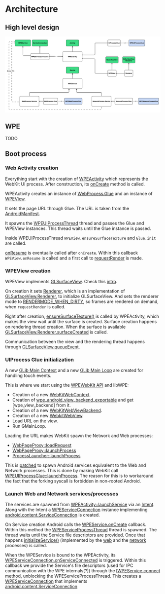 # Architecture

## High level design

![high_level_design.png](./images/high_level_design.png)

## WPE

TODO

## Boot process

### Web Activity creation

Everything start with the creation of
[WPEActivity](https://gitlab.igalia.com/ferjm/wpe-android/-/blob/0fdbb911791155c3772a078586b698bd2c7a0309/wpe/src/main/java/com/wpe/wpe/WPEActivity.java#L89)
which represents the WebKit UI process. After construction, its [onCreate](https://gitlab.igalia.com/ferjm/wpe-android/-/blob/0fdbb911791155c3772a078586b698bd2c7a0309/wpe/src/main/java/com/wpe/wpe/WPEActivity.java#L89) method is called.

WPEActivity creates an instance of [WebProcess.Glue](https://gitlab.igalia.com/ferjm/wpe-android/-/blob/upgrade/wpe/src/main/java/com/wpe/wpe/WebProcess/Glue.java)
and an instance of [WPEView](https://gitlab.igalia.com/ferjm/wpe-android/-/blob/0fdbb911791155c3772a078586b698bd2c7a0309/wpe/src/main/java/com/wpe/wpe/WPEView.java).

It sets the page URL through Glue. The URL is taken from the [AndroidManifest](https://gitlab.igalia.com/ferjm/wpe-android/-/blob/0fdbb911791155c3772a078586b698bd2c7a0309/launcher/src/main/AndroidManifest.xml#L18).

It spawns the [WPEUIProcessThread](https://gitlab.igalia.com/ferjm/wpe-android/-/blob/0fdbb911791155c3772a078586b698bd2c7a0309/wpe/src/main/java/com/wpe/wpe/WPEActivity.java#L26)
thread and passes the Glue and WPEView instances. This thread waits until the Glue instance is passed.

Inside WPEUIProcessThread `WPEView.ensureSurfaceTexture` and `Glue.init` are called.

[onResume](https://gitlab.igalia.com/ferjm/wpe-android/-/blob/0fdbb911791155c3772a078586b698bd2c7a0309/wpe/src/main/java/com/wpe/wpe/WPEActivity.java#L126)
is eventually called after `onCreate`. Within this callback `WPEView.onResume` is called and a first call to
[requestRender](https://developer.android.com/reference/android/opengl/GLSurfaceView?hl=en#requestRender()) is made.

### WPEView creation

WPEView implements [GLSurfaceView](https://developer.android.com/reference/android/opengl/GLSurfaceView?hl=en).
Check this [intro](https://source.android.com/devices/graphics/arch-sv-glsv).

On creation it sets [Renderer](https://gitlab.igalia.com/ferjm/wpe-android/-/blob/0fdbb911791155c3772a078586b698bd2c7a0309/wpe/src/main/java/com/wpe/wpe/WPEView.java#L29),
which is an implementation of [GLSurfaceView.Renderer](https://developer.android.com/reference/android/opengl/GLSurfaceView?hl=en#setRenderer(android.opengl.GLSurfaceView.Renderer)),
to initialize GLSurfaceView. And sets the renderer mode to [RENDERMODE_WHEN_DIRTY](https://developer.android.com/reference/android/opengl/GLSurfaceView?hl=en#RENDERMODE_WHEN_DIRTY),
so frames are rendered on demand, when `requestRender` is called.

Right after creation, [ensureSurfaceTexture()](https://gitlab.igalia.com/ferjm/wpe-android/-/blob/0fdbb911791155c3772a078586b698bd2c7a0309/wpe/src/main/java/com/wpe/wpe/WPEView.java#L224)
is called by WPEActivity, which makes the view wait until the surface is created. Surface creation happens on rendering thread creation. When the surface is available
[GLSurfaceView.Renderer.surfaceCreated](https://developer.android.com/reference/android/opengl/GLSurfaceView?hl=en#surfaceCreated(android.view.SurfaceHolder)) is called.

Communication between the view and the rendering thread happens through
[GLSurfaceView.queueEvent](https://developer.android.com/reference/android/opengl/GLSurfaceView?hl=en#setRenderer(android.opengl.GLSurfaceView.Renderer)).


### UIProcess Glue initialization
A new [GLib Main Context](https://developer.gnome.org/programming-guidelines/unstable/main-contexts.html.en)
and a new [GLib Main Loop](https://developer.gnome.org/programming-guidelines/unstable/main-contexts.html.en)
are created for handling touch events.

This is where we start using the [WPEWebKit API](https://wpewebkit.org/reference/wpewebkit/2.23.90/index.html)
and libWPE:

- Creation of a new [WebKitWebContext](https://wpewebkit.org/reference/wpewebkit/2.23.90/WebKitWebContext.html).
- Creation of [wpe_android_view_backend_exportable](https://gitlab.igalia.com/ferjm/wpebackend-android/-/blob/f647c97cf7e1319d2042093fe68e102b4cae2cf8/src/view-backend-exportable.cpp#L73)
and get [wpe_view_backend] from it.
- Creation of a new [WebKitWebViewBackend](https://wpewebkit.org/reference/wpewebkit/2.23.90/WebKitWebViewBackend.html).
- Creation of a new [WebkitWebView](https://wpewebkit.org/reference/wpewebkit/2.23.90/WebKitWebView.html).
- Load URL on the view.
- Run GMainLoop.

Loading the URL makes WebKit spawn the Network and Web processes:
- [WebPageProxy::loadRequest](https://github.com/WebKit/WebKit/blob/d5b70228584db6b8f219f7467a8b0c3d07d88ae8/Source/WebKit/UIProcess/WebPageProxy.cpp#L1304)
- [WebPageProxy::launchProcess](https://github.com/WebKit/WebKit/blob/d5b70228584db6b8f219f7467a8b0c3d07d88ae8/Source/WebKit/UIProcess/WebPageProxy.cpp#L827)
- [ProcessLauncher::launchProcess](https://github.com/WebKit/WebKit/blob/d5b70228584db6b8f219f7467a8b0c3d07d88ae8/Source/WebKit/UIProcess/Launcher/glib/ProcessLauncherGLib.cpp#L102)

This is [patched](https://gitlab.igalia.com/ferjm/cerbero/-/blob/b9c3b76efb1ed7e2fedfcd6838e638a194df2da8/recipes/wpewebkit/0001-Android-spawn-services.patch)
to spawn Android services equivalent to the Web and Network processes. This is done by making WebKit call
[WPEUIProcessGlue::launchProcess](https://gitlab.igalia.com/ferjm/wpe-android/-/blob/0fdbb911791155c3772a078586b698bd2c7a0309/wpe/src/main/java/com/wpe/wpe/UIProcess/Glue.java#L34).
The reason for this is to workaround the fact that the forking syscall is forbidden in non-rooted Android.

### Launch Web and Network services/processes
The services are spawned from [WPEActivity::launchService](https://gitlab.igalia.com/ferjm/wpe-android/-/blob/0fdbb911791155c3772a078586b698bd2c7a0309/wpe/src/main/java/com/wpe/wpe/WPEActivity.java#L146)
via an [Intent](https://developer.android.com/guide/components/intents-filters).
Along with the Intent a [WPEServiceConnection](https://gitlab.igalia.com/ferjm/wpe-android/-/blob/0fdbb911791155c3772a078586b698bd2c7a0309/wpe/src/main/java/com/wpe/wpe/UIProcess/WPEServiceConnection.java)
instance implementing [android.content.ServiceConnection](https://developer.android.com/reference/android/content/ServiceConnection)
is created.

On Service creation Android calls the [WPEService.onCreate](https://gitlab.igalia.com/ferjm/wpe-android/-/blob/0fdbb911791155c3772a078586b698bd2c7a0309/wpe/src/main/java/com/wpe/wpe/WPEService.java#L80)
callback. Within this method the
[WPEServiceProcessThread](https://gitlab.igalia.com/ferjm/wpe-android/-/blob/0fdbb911791155c3772a078586b698bd2c7a0309/wpe/src/main/java/com/wpe/wpe/WPEService.java#L38)
thread is spawned. The thread waits until the Service file descriptors are provided. Once that happens
[initializeService()](https://gitlab.igalia.com/ferjm/wpe-android/-/blob/0fdbb911791155c3772a078586b698bd2c7a0309/wpe/src/main/java/com/wpe/wpe/WPEService.java#L122)
(implemented by the [web](https://gitlab.igalia.com/ferjm/wpe-android/-/blob/0fdbb911791155c3772a078586b698bd2c7a0309/wpe/src/main/java/com/wpe/wpe/WebProcess/Service.java#L57)
and the [network](https://gitlab.igalia.com/ferjm/wpe-android/-/blob/0fdbb911791155c3772a078586b698bd2c7a0309/wpe/src/main/java/com/wpe/wpe/NetworkProcess/Service.java#L32)
processes) is called.

When the WPEService is bound to the WPEActivity, its [WPEServiceConnection.onServiceConnected](https://gitlab.igalia.com/ferjm/wpe-android/-/blob/0fdbb911791155c3772a078586b698bd2c7a0309/wpe/src/main/java/com/wpe/wpe/WPEService.java#L80)
is triggered. Within this callback we provide the Service's file descriptors (used for IPC communication with the WPE internals(?)) through the
[IWPEService.connect](https://gitlab.igalia.com/ferjm/wpe-android/-/blob/0fdbb911791155c3772a078586b698bd2c7a0309/wpe/src/main/java/com/wpe/wpe/WPEService.java#L18)
method, unblocking the WPEServiceProcessThread.
This creates a [WPEServiceConnection](https://gitlab.igalia.com/ferjm/wpe-android/-/blob/0fdbb911791155c3772a078586b698bd2c7a0309/wpe/src/main/java/com/wpe/wpe/UIProcess/WPEServiceConnection.java)
that implements [android.content.ServiceConnection](https://developer.android.com/reference/android/content/ServiceConnection)
